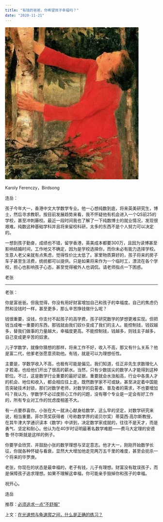 ```yaml
---
title: "有钱的爸爸，你希望孩子幸福吗？"
date: "2020-11-21"
---
```


![连岳文章](images/连岳文章picture-25.jpg)

Karoly Ferenczy，Birdsong

  

连岳：

  

孩子今年大一，香港中文大学数学专业。他一心想纯数到底，将来英美研究生，博士，然后寻求教职。按目前发展趋势来看，我不怀疑他有机会进入一个QS前25的学校，甚至冲刺藤校。最近一段时间我也了解了一下纯数博士的就业情况，发现很艰难。纯数这种基础学科并且将来留校科研，太多的东西不是个人努力可以决定的。

  

一想到孩子勤奋，成绩也不错，留学香港，英美成本都要300万，且因为读博甚至影响结婚时间，工作地又不确定，因为是学校选择你，而你未必有能力选择学校。生意人老父亲就有点焦虑，觉得性价比太低了。家里物质算好的，孩子将来的房子车子甚至生活费，统统都可以提供。只是如果将来作为一个临时工，漂流在各个学校，担心也影响孩子心态，甚至觉得被外人也调侃。请老师指点一下困惑。

  

老张

  

* * *

  

老张：

  

你是富爸爸。但我觉得，你没有用好财富增加自己和孩子的幸福度。自己的焦虑仍然和没钱时一样，甚至更多，那么辛苦挣钱做什么呢？

  

钱很重要，没钱，你支付不起孩子的高学费，孩子研究数学的梦想更难实现。但把钱当成唯一重要的东西，那钱就由我们奴仆变成了我们的主人。能控制钱，钱奴越多，替我们做事的力量越大，幸福度更高。不能控制钱，钱越多，则钱主子越多，自己变成更辛苦的奴隶。

  

儿子学数学，就像你猜想的那样，将来工作不好，收入不高，那又有什么关系？他是富二代，他爹老张愿意资助他。有钱，就是可以为理想任性。

  

主要是，学数学收入不高，也极有可能是偏见。我们知道，任正非先生求数理化人才若渴，也给他们开出了很高的薪水。当然，只有少数拔尖的数学人才能得到这种职位。不过，这是数学行业重要的最好证据，重要就会水涨船高，行业中各类人才的机会、地位和收入，都会相应往上走。既然数学家不可或缺，甚至决定着中国能否突破技术封锁，那们对数学老师，对数学的启蒙者、普及者的需求，不也要增加吗？我认为，学数学不必过度担心工作的问题，没有哪个专业是一定会有好工作的，所有专业对工作的忧虑度相差不大。

  

有一点要恭喜你。小张在大一就决心献身给数学，这么早的坚定，对数学研究来说，相当重要。菲尔茨奖获得者（号称数学界的诺贝尔奖）蒂莫西·高尔斯教授，在其牛津大学通识读本《数学》中讲到，决定数学家成就的，往往不是天才，而是勇气、坚定和耐心。他认为在40岁时证明最著名数学难题——费马大定理的安德鲁·怀尔斯就是这样的例子。

  

你要学会欣赏、并鼓励小张的数学理想与坚定意志。他才大一，刚刚开始数学长征，你就各种怀疑与看衰，显然大大增加他走完两万五千里的难度，甚至会扼杀一个将来的华罗庚。

  

老张，你现在的状态是最幸福的，老子有钱，儿子有理想。财富没有耽误孩子，而是保障孩子追求理想。如果不理解这幸福，你可能亲手毁掉你和孩子的幸福。

  

祝开心。

  

连岳

  

推荐：[必须追求一点“不舒服”](http://mp.weixin.qq.com/s?__biz=MjM5NDU0Mjk2MQ==&mid=2651636932&idx=1&sn=71df6ed366846e71a623fb53264d913e&chksm=bd7e40da8a09c9cc3514de82db258f36c30c748634eed557ee74d8647d7666ff5196b90135ac&scene=21#wechat_redirect)  

上文：[在光速想与龟速爬之间，什么是正确的练习？](http://mp.weixin.qq.com/s?__biz=MjM5NDU0Mjk2MQ==&mid=2651661535&idx=1&sn=d4bb803aca53efd815191bc6ab16acb0&chksm=bd7fa0c18a0829d7c0961530cec45bd8bcf0d2e17b6bb5002e4be67e6283885f1def46532966&scene=21#wechat_redirect)
